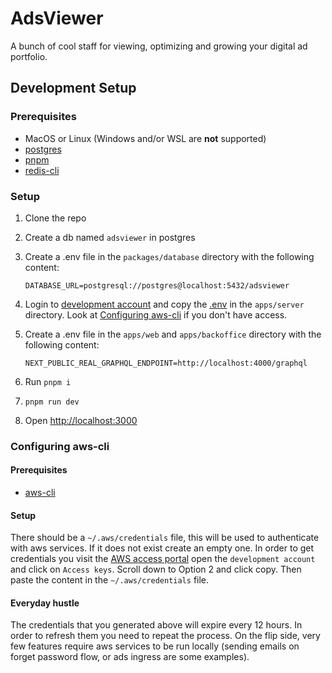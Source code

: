 # AdsViewer

A bunch of cool staff for viewing, optimizing and growing your digital ad portfolio.

## Development Setup

### Prerequisites

- MacOS or Linux (Windows and/or WSL are **not** supported)
- [postgres](https://www.postgresql.org/download/)
- [pnpm](https://pnpm.io/installation)
- [redis-cli](https://redis.io/docs/latest/operate/oss_and_stack/install/install-redis/)

### Setup

1. Clone the repo
2. Create a db named `adsviewer` in postgres
3. Create a .env file in the `packages/database` directory with the following content:
   ```env
   DATABASE_URL=postgresql://postgres@localhost:5432/adsviewer
   ```
4. Login to [development account](https://d-9067fd5baf.awsapps.com/start/#/?tab=accounts) and copy
   the [.env](https://eu-central-1.console.aws.amazon.com/s3/object/local-adsviewer?region=eu-central-1&bucketType=general&prefix=server/.env)
   in the `apps/server` directory. Look at [Configuring aws-cli](#configuring-aws-cli) if you don't
   have access.

5. Create a .env file in the `apps/web` and `apps/backoffice` directory with the following content:

   ```env
   NEXT_PUBLIC_REAL_GRAPHQL_ENDPOINT=http://localhost:4000/graphql
   ```

6. Run `pnpm i`
7. `pnpm run dev`
8. Open [http://localhost:3000](http://localhost:3000)

### Configuring aws-cli

#### Prerequisites

- [aws-cli](https://docs.aws.amazon.com/cli/latest/userguide/install-cliv2.html)

#### Setup

There should be a `~/.aws/credentials` file, this will be used to authenticate with aws services. If it does not exist
create an empty one. In order to get credentials you visit
the [AWS access portal](https://d-9067fd5baf.awsapps.com/start/#/?tab=accounts) open the `development account` and click
on `Access keys`. Scroll down to Option 2 and click copy. Then paste the content in
the `~/.aws/credentials` file.

#### Everyday hustle

The credentials that you generated above will expire every 12 hours. In order to refresh them you need to repeat the
process. On the flip side, very few features require aws services to be run locally (sending emails on forget password
flow, or ads ingress are some examples).
